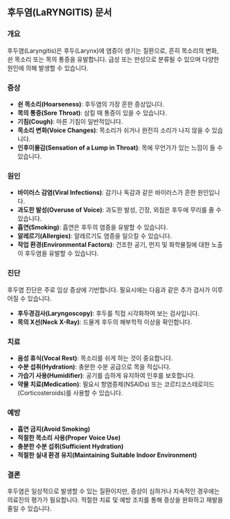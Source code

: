 ## 후두염(LaRYNGITIS) 문서

### 개요
후두염(Laryngitis)은 후두(Larynx)에 염증이 생기는 질환으로, 흔히 목소리의 변화, 쉰 목소리 또는 목의 통증을 유발합니다. 급성 또는 만성으로 분류될 수 있으며 다양한 원인에 의해 발생할 수 있습니다.

### 증상
- **쉰 목소리(Hoarseness)**: 후두염의 가장 흔한 증상입니다.
- **목의 통증(Sore Throat)**: 삼킬 때 통증이 있을 수 있습니다.
- **기침(Cough)**: 마른 기침이 일반적입니다.
- **목소리 변화(Voice Changes)**: 목소리가 쉬거나 완전히 소리가 나지 않을 수 있습니다.
- **인후이물감(Sensation of a Lump in Throat)**: 목에 무언가가 있는 느낌이 들 수 있습니다.

### 원인
- **바이러스 감염(Viral Infections)**: 감기나 독감과 같은 바이러스가 흔한 원인입니다.
- **과도한 발성(Overuse of Voice)**: 과도한 발성, 긴장, 외침은 후두에 무리를 줄 수 있습니다.
- **흡연(Smoking)**: 흡연은 후두의 염증을 유발할 수 있습니다.
- **알레르기(Allergies)**: 알레르기도 염증을 일으킬 수 있습니다.
- **작업 환경(Environmental Factors)**: 건조한 공기, 먼지 및 화학물질에 대한 노출이 후두염을 유발할 수 있습니다.

### 진단
후두염 진단은 주로 임상 증상에 기반합니다. 필요시에는 다음과 같은 추가 검사가 이루어질 수 있습니다.
- **후두경검사(Laryngoscopy)**: 후두를 직접 시각화하여 보는 검사입니다.
- **목의 X선(Neck X-Ray)**: 드물게 후두의 해부학적 이상을 확인합니다.

### 치료
- **음성 휴식(Vocal Rest)**: 목소리를 쉬게 하는 것이 중요합니다.
- **수분 섭취(Hydration)**: 충분한 수분 공급으로 목을 적십니다.
- **가습기 사용(Humidifier)**: 공기를 습하게 유지하여 인후를 보호합니다.
- **약물 치료(Medication)**: 필요시 항염증제(NSAIDs) 또는 코르티코스테로이드(Corticosteroids)를 사용할 수 있습니다.

### 예방
- **흡연 금지(Avoid Smoking)**
- **적절한 목소리 사용(Proper Voice Use)**
- **충분한 수분 섭취(Sufficient Hydration)**
- **적절한 실내 환경 유지(Maintaining Suitable Indoor Environment)**

### 결론
후두염은 일상적으로 발생할 수 있는 질환이지만, 증상이 심하거나 지속적인 경우에는 의료진의 평가가 필요합니다. 적절한 치료 및 예방 조치를 통해 증상을 완화하고 재발을 줄일 수 있습니다.